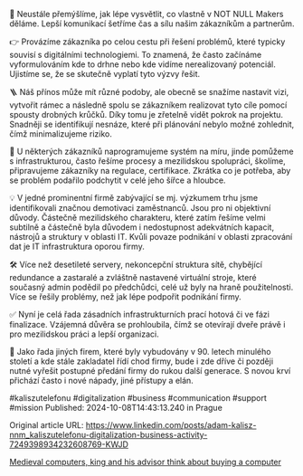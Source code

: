 🤔 Neustále přemýšlíme, jak lépe vysvětlit, co vlastně v NOT NULL Makers děláme. Lepší komunikací šetříme čas a sílu našim zákazníkům a partnerům.


👉 Provázíme zákazníka po celou cestu při řešení problémů, které typicky souvisí s digitálními technologiemi. To znamená, že často začínáme vyformulováním kde to drhne nebo kde vidíme nerealizovaný potenciál. Ujistíme se, že se skutečně vyplatí tyto výzvy řešit.


🪜 Náš přínos může mít různé podoby, ale obecně se snažíme nastavit vizi, vytvořit rámec a následně spolu se zákazníkem realizovat tyto cíle pomocí spousty drobných krůčků. Díky tomu je zřetelně vidět pokrok na projektu. Snadněji se identifikují nesnáze, které při plánování nebylo možné zohlednit, čímž minimalizujeme riziko.


🤝 U některých zákazníků naprogramujeme systém na míru, jinde pomůžeme s infrastrukturou, často řešíme procesy a mezilidskou spolupráci, školíme, připravujeme zákazníky na regulace, certifikace. Zkrátka co je potřeba, aby se problém podařilo podchytit v celé jeho šířce a hloubce.


💡 V jedné prominentní firmě zabývající se mj. výzkumem trhu jsme identifikovali značnou demotivaci zaměstnanců. Jsou pro ni objektivní důvody. Částečně mezilidského charakteru, které zatím řešíme velmi subtilně a částečně byla důvodem i nedostupnost adekvátních kapacit, nástrojů a struktury v oblasti IT. Kvůli povaze podnikání v oblasti zpracování dat je IT infrastruktura oporou firmy.


🛠️ Více než desetileté servery, nekoncepční struktura sítě, chybějící redundance a zastaralé a zvláštně nastavené virtuální stroje, které současný admin podědil po předchůdci, celé už byly na hraně použitelnosti. Více se řešily problémy, než jak lépe podpořit podnikání firmy.


✅ Nyní je celá řada zásadních infrastrukturních prací hotová či ve fázi finalizace. Vzájemná důvěra se prohloubila, čímž se otevírají dveře právě i pro mezilidskou práci a lepší organizaci.


💪 Jako řada jiných firem, které byly vybudovány v 90. letech minulého století a kde stále zakladatel řídí chod firmy, bude i zde dříve či později nutné vyřešit postupné předání firmy do rukou další generace. S novou krví přichází často i nové nápady, jiné přístupy a elán.


#kaliszutelefonu #digitalization #business #communication #support #mission
Published: 2024-10-08T14:43:13.240 in Prague

Original article URL: https://www.linkedin.com/posts/adam-kalisz-nnm_kaliszutelefonu-digitalization-business-activity-7249398934232608769-KWJD

[Medieval computers, king and his advisor think about buying a computer](./media/medieval-computers.jpg)